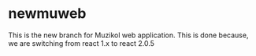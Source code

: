 # newmuweb
This is the new branch for Muzikol web application. This is done because, we are switching from react 1.x to react 2.0.5
